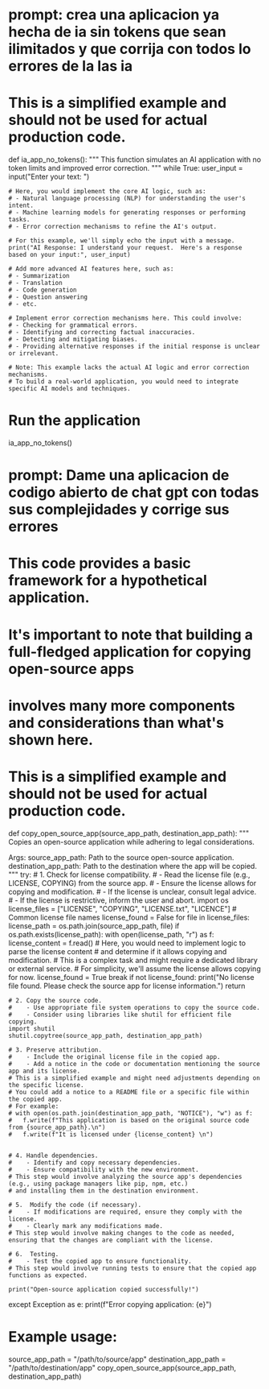 # prompt: crea una aplicacion ya hecha de ia sin tokens que sean ilimitados y que corrija con todos lo errores de la las ia 

# This is a simplified example and should not be used for actual production code.

def ia_app_no_tokens():
  """
  This function simulates an AI application with no token limits and improved error correction.
  """
  while True:
    user_input = input("Enter your text: ")

    # Here, you would implement the core AI logic, such as:
    # - Natural language processing (NLP) for understanding the user's intent.
    # - Machine learning models for generating responses or performing tasks.
    # - Error correction mechanisms to refine the AI's output.

    # For this example, we'll simply echo the input with a message.
    print("AI Response: I understand your request.  Here's a response based on your input:", user_input)

    # Add more advanced AI features here, such as:
    # - Summarization
    # - Translation
    # - Code generation
    # - Question answering
    # - etc.

    # Implement error correction mechanisms here. This could involve:
    # - Checking for grammatical errors.
    # - Identifying and correcting factual inaccuracies.
    # - Detecting and mitigating biases.
    # - Providing alternative responses if the initial response is unclear or irrelevant.

    # Note: This example lacks the actual AI logic and error correction mechanisms.
    # To build a real-world application, you would need to integrate specific AI models and techniques.

# Run the application
ia_app_no_tokens()
# prompt: Dame una aplicacion de codigo abierto de chat gpt con todas sus complejidades y corrige sus errores

# This code provides a basic framework for a hypothetical application.
# It's important to note that building a full-fledged application for copying open-source apps 
# involves many more components and considerations than what's shown here.

# This is a simplified example and should not be used for actual production code.


def copy_open_source_app(source_app_path, destination_app_path):
  """
  Copies an open-source application while adhering to legal considerations.

  Args:
    source_app_path: Path to the source open-source application.
    destination_app_path: Path to the destination where the app will be copied.
  """
  try:
    # 1. Check for license compatibility.
    #    - Read the license file (e.g., LICENSE, COPYING) from the source app.
    #    - Ensure the license allows for copying and modification.
    #    - If the license is unclear, consult legal advice.
    #    - If the license is restrictive, inform the user and abort.
    import os
    license_files = ["LICENSE", "COPYING", "LICENSE.txt", "LICENCE"]  # Common license file names
    license_found = False
    for file in license_files:
      license_path = os.path.join(source_app_path, file)
      if os.path.exists(license_path):
        with open(license_path, "r") as f:
          license_content = f.read()
          # Here, you would need to implement logic to parse the license content
          # and determine if it allows copying and modification.
          # This is a complex task and might require a dedicated library or external service.
          # For simplicity, we'll assume the license allows copying for now.
          license_found = True
          break
    if not license_found:
      print("No license file found. Please check the source app for license information.")
      return

    # 2. Copy the source code.
    #    - Use appropriate file system operations to copy the source code.
    #    - Consider using libraries like shutil for efficient file copying.
    import shutil
    shutil.copytree(source_app_path, destination_app_path)

    # 3. Preserve attribution.
    #    - Include the original license file in the copied app.
    #    - Add a notice in the code or documentation mentioning the source app and its license.
    # This is a simplified example and might need adjustments depending on the specific license.
    # You could add a notice to a README file or a specific file within the copied app.
    # For example:
    # with open(os.path.join(destination_app_path, "NOTICE"), "w") as f:
    #   f.write(f"This application is based on the original source code from {source_app_path}.\n")
    #   f.write(f"It is licensed under {license_content} \n")


    # 4. Handle dependencies.
    #    - Identify and copy necessary dependencies.
    #    - Ensure compatibility with the new environment.
    # This step would involve analyzing the source app's dependencies (e.g., using package managers like pip, npm, etc.)
    # and installing them in the destination environment.

    # 5.  Modify the code (if necessary).
    #    - If modifications are required, ensure they comply with the license.
    #    - Clearly mark any modifications made.
    # This step would involve making changes to the code as needed, ensuring that the changes are compliant with the license.

    # 6.  Testing.
    #    - Test the copied app to ensure functionality.
    # This step would involve running tests to ensure that the copied app functions as expected.

    print("Open-source application copied successfully!")
  except Exception as e:
    print(f"Error copying application: {e}")


# Example usage:
source_app_path = "/path/to/source/app"
destination_app_path = "/path/to/destination/app"
copy_open_source_app(source_app_path, destination_app_path)
